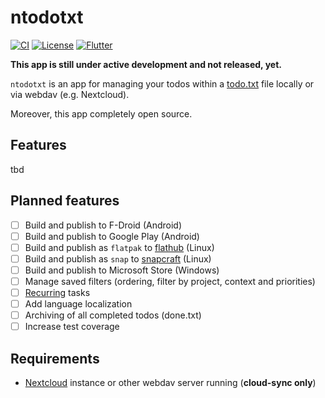 # ntodotxt

[![CI](https://github.com/tmaegel/ntodotxt/actions/workflows/ci.yaml/badge.svg)](https://github.com/tmaegel/ntodotxt/actions/workflows/ci.yaml)
[![License](https://img.shields.io/badge/License-MIT-yellow)](https://opensource.org/licenses/MIT)
[![Flutter](https://img.shields.io/badge/_Flutter_-3.16.3-grey.svg?&logo=Flutter&logoColor=white&labelColor=blue)](https://github.com/flutter/flutter)

**This app is still under active development and not released, yet.**

`ntodotxt` is an app for managing your todos within a [todo.txt](https://github.com/todotxt/todo.txt) file locally or via webdav (e.g. Nextcloud).

Moreover, this app completely open source.

## Features

tbd

## Planned features

- [ ] Build and publish to F-Droid (Android)
- [ ] Build and publish to Google Play (Android)
- [ ] Build and publish as `flatpak` to [flathub](https://flathub.org/) (Linux)
- [ ] Build and publish as `snap` to [snapcraft](https://snapcraft.io/) (Linux)
- [ ] Build and publish to Microsoft Store (Windows)
- [ ] Manage saved filters (ordering, filter by project, context and priorities)
- [ ] [Recurring](https://c306.net/t/topydo-docs/#Recurrence) tasks
- [ ] Add language localization
- [ ] Archiving of all completed todos (done.txt)
- [ ] Increase test coverage

## Requirements

- [Nextcloud](https://nextcloud.com/) instance or other webdav server running (**cloud-sync only**)
